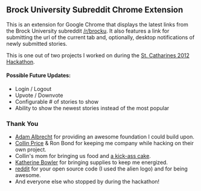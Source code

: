 ## Brock University Subreddit Chrome Extension  

This is an extension for Google Chrome that displays the latest links from the Brock University subreddit [/r/brocku](http://brocku.reddit.com). It also features a link for submitting the url of the current tab and, optionally, desktop notifications of newly submitted stories.

This is one out of two projects I worked on during the [St. Catharines 2012 Hackathon](https://www.facebook.com/events/216867181733366).

#### Possible Future Updates:
* Login / Logout
* Upvote / Downvote
* Configurable # of stories to show
* Ability to show the newest stories instead of the most popular

### Thank You
* [Adam Albrecht](http://www.adamalbrecht.com) for providing an awesome foundation I could build upon.
* [Collin Price](https://github.com/collinprice) & Ron Bond for keeping me company while hacking on their own project.
* Collin's mom for bringing us food and [a kick-ass cake](https://twitter.com/#!/dideler/status/163405500308914177/photo/1).
* [Katherine Bowler](https://github.com/Katbow) for bringing supplies to keep me energized.
* [reddit](https://github.com/reddit/reddit-companion) for your open source code (I used the alien logo) and for being awesome.
* And everyone else who stopped by during the hackathon!
